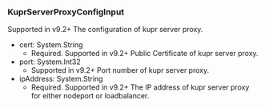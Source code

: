 ### KuprServerProxyConfigInput
Supported in v9.2+
The configuration of kupr server proxy.

- cert: System.String
  - Required. Supported in v9.2+
Public Certificate of kupr server proxy.
- port: System.Int32
  - Supported in v9.2+
Port number of kupr server proxy.
- ipAddress: System.String
  - Required. Supported in v9.2+
The IP address of kupr server proxy for either nodeport or loadbalancer.
